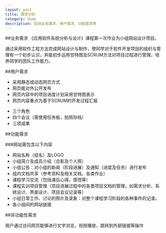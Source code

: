 ```yaml
---
layout: post
title: 需求分析
category: dump
description: 包括业务需求、用户需求、功能需求等
---
```


##业务需求
《应用软件系统分析与设计》课程第一次作业为小组网站设计项目。

通过采用软件工程方法完成网站设计与制作，使同学对于软件开发项目的组织与管理有一个初步认识，并能初步运用甘特图及SCRUM方法对项目过程进行管理，培养同学的团队工作能力。

##用户需求

* 采用静态或动态网页方式
* 网页能对外公开发布
* 网页内容中的项目进度计划采用甘特图表示
* 网页内容重点为基于SCRUM的开发过程汇报
 + 三个角色
 + 四个会议（需使用任务板，拍照存档）
 + 三项成果

##功能需求

###网站需包含以下内容

* 网站名称（组名）及LOGO
* 小组简介及成员介绍（合影及个人照）
* 小组公告：对小组的新闻（阶段进展）及通知（进度及任务）进行发布
* 组内文档共享（参考资料及相关文档、各类作业）
* 课程学习交流（包括课后心得，感悟等）
* 课程实训项目管理（项目进展过程中的各类项目文档的管理，如需求分析、系统设计、界面设计、项目会议记录等）
* 小组日常工作、讨论的照片及录象：对整个课程学习阶段的各种事件的记录。
* 各小组间的网站链接

##非功能性需求

用户通过访问网页能够进行文字浏览，视频播放，跳转到外部链接等操作
